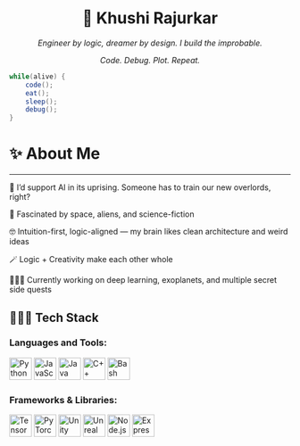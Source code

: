 <h1 align="center">🦊 Khushi Rajurkar</h1>
<p align="center"><i>Engineer by logic, dreamer by design. I build the improbable.</i></p>
<p align="center"><i>Code. Debug. Plot. Repeat.</i></p>

```java
while(alive) {
    code();
    eat();
    sleep();
    debug();
}
```
# ✨ About Me
---
🤖 I’d support AI in its uprising. Someone has to train our new overlords, right?

🌌 Fascinated by space, aliens, and science-fiction

🤓 Intuition-first, logic-aligned — my brain likes clean architecture and weird ideas

🪄 Logic + Creativity make each other whole

👩🏻‍🏭 Currently working on deep learning, exoplanets, and multiple secret side quests

👩🏻‍💻 Tech Stack
---
<h3 align="left">Languages and Tools:</h3>
<p align="left">
  <img src="https://cdn.jsdelivr.net/gh/devicons/devicon/icons/python/python-original.svg" height="40" alt="Python"/>
  <img src="https://cdn.jsdelivr.net/gh/devicons/devicon/icons/javascript/javascript-original.svg" height="40" alt="JavaScript"/>
  <img src="https://cdn.jsdelivr.net/gh/devicons/devicon/icons/java/java-original.svg" height="40" alt="Java"/>
  <img src="https://cdn.jsdelivr.net/gh/devicons/devicon/icons/cplusplus/cplusplus-original.svg" height="40" alt="C++"/>
  <img src="https://cdn.jsdelivr.net/gh/devicons/devicon/icons/bash/bash-original.svg" height="40" alt="Bash"/>
</p>

<h3 align="left">Frameworks & Libraries:</h3>
<p align="left">
  <img src="https://cdn.jsdelivr.net/gh/devicons/devicon/icons/tensorflow/tensorflow-original.svg" height="40" alt="TensorFlow"/>
  <img src="https://cdn.jsdelivr.net/gh/devicons/devicon/icons/pytorch/pytorch-original.svg" height="40" alt="PyTorch"/>
  <img src="https://cdn.jsdelivr.net/gh/devicons/devicon/icons/unity/unity-original.svg" height="40" alt="Unity"/>
  <img src="https://cdn.jsdelivr.net/gh/devicons/devicon/icons/unrealengine/unrealengine-original.svg" height="40" alt="Unreal Engine"/>
  <img src="https://cdn.jsdelivr.net/gh/devicons/devicon/icons/nodejs/nodejs-original.svg" height="40" alt="Node.js"/>
  <img src="https://cdn.jsdelivr.net/gh/devicons/devicon/icons/express/express-original.svg" height="40" alt="Express"/>
</p>
